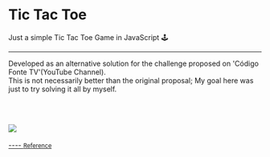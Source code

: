# Tic Tac Toe

Just a simple Tic Tac Toe Game in JavaScript 🕹<br>

----

Developed as an alternative solution for the challenge proposed on 'Código Fonte TV'(YouTube Channel). <br>
This is not necessarily better than the original proposal;
My goal here was just to try solving it all by myself.

<br><br>


<a href="https://www.linkedin.com/in/lucastheodoro/">
  <img src="https://user-images.githubusercontent.com/94143290/161193959-fef6747c-f323-4534-b3f3-9d02e223a5db.png"
</a>
<br><br>
 ----
<small><a href="https://www.youtube.com/watch?v=M258B1b_pMs&t=1288s&ab_channel=C%C3%B3digoFonteTV">Reference</a></small>
